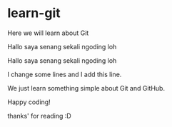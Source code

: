 # learn-git

Here we will learn about Git

Hallo saya senang sekali ngoding loh

Hallo saya senang sekali ngoding loh

I change some lines and I add this line.

We just learn something simple about Git and GitHub.

Happy coding!

thanks' for reading :D

